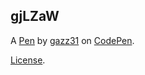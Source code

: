 gjLZaW
------


A [Pen](https://codepen.io/gazz31/pen/gjLZaW) by [gazz31](https://codepen.io/gazz31) on [CodePen](https://codepen.io).

[License](https://codepen.io/gazz31/pen/gjLZaW/license).